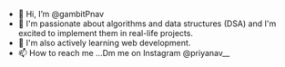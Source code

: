 - 👋 Hi, I’m @gambitPnav
- 👀 I'm passionate about algorithms and data structures (DSA) and I'm excited to implement them in real-life projects.
- 🌱 I'm also actively learning web development.
- 📫 How to reach me ...Dm me on Instagram @priyanav__



<!--
**gambitPnav/gambitPnav** is a ✨ _special_ ✨ repository because its `README.md` (this file) appears on your GitHub profile.

Here are some ideas to get you started:

x
-->
